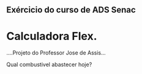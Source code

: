 ## Exércicio do curso de ADS Senac ###

 # Calculadora Flex. 
 
....Projeto do Professor Jose de Assis...

Qual combustivel abastecer hoje?


